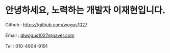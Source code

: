 # 안녕하세요, 노력하는 개발자 이재현입니다.
Github : <a>https://github.com/wogus1027</a><br><br>
Email : dlwogus1027@naver.com<br><br>
Tel : 010-4904-9191
